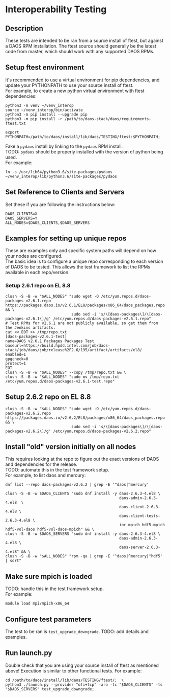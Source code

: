 # Interoperability Testing
## Description
These tests are intended to be ran from a source install of ftest, but against a DAOS RPM installation. The ftest source should generally be the latest code from master, which should work with any supported DAOS RPMs.

## Setup ftest environment
It's recommended to use a virtual environment for pip dependencies, and update your PYTHONPATH to use your source install of ftest.  
For example, to create a new python virtual environment with ftest dependencies:
```
python3 -m venv ~/venv_interop
source ~/venv_interop/bin/activate
python3 -m pip install --upgrade pip
python3 -m pip install -r /path/to/daos-stack/daos/requirements-ftest.txt

export PYTHONPATH=/path/to/daos/install/lib/daos/TESTING/ftest:$PYTHONPATH;
```
Fake a `pydaos` install by linking to the `pydaos` RPM install.  
TODO: `pydaos` should be properly installed with the version of python being used.  
For example:
```
ln -s /usr/lib64/python3.6/site-packages/pydaos ~/venv_interop/lib/python3.6/site-packages/pydaos
```

## Set Reference to Clients and Servers
Set these if you are following the instructions below:
```
DAOS_CLIENTS=X
DAOS_SERVERS=Y
ALL_NODES=$DAOS_CLIENTS,$DAOS_SERVERS
```

## Examples for setting up unique repos
These are examples only and specific system paths will depend on how your nodes are configured.  
The basic idea is to configure a unique repo corresponding to each version of DAOS to be tested. This allows the test framework to list the RPMs available in each repo/version.
### Setup 2.6.1 repo on EL 8.8
```
clush -S -B -w "$ALL_NODES" "sudo wget -O /etc/yum.repos.d/daos-packages-v2.6.1.repo https://packages.daos.io/v2.6.1/EL8/packages/x86_64/daos_packages.repo && \
                             sudo sed -i 's/\[daos-packages\]/\[daos-packages-v2.6.1\]/g' /etc/yum.repos.d/daos-packages-v2.6.1.repo"
# Test RPMs for v2.6.1 are not publicly available, so get them from the Jenkins artifacts.
cat << EOT >> /tmp/repo.txt
[daos-packages-v2.6.1-test]
name=DAOS v2.6.1 Packages Packages Test
baseurl=https://build.hpdd.intel.com/job/daos-stack/job/daos/job/release%2F2.6/195/artifact/artifacts/el8/
enabled=1
gpgcheck=0
protect=1
EOT
clush -S -B -w "$ALL_NODES" --copy /tmp/repo.txt && \
clush -S -B -w "$ALL_NODES" "sudo mv /tmp/repo.txt /etc/yum.repos.d/daos-packages-v2.6.1-test.repo"
```
## Setup 2.6.2 repo on EL 8.8
```
clush -S -B -w "$ALL_NODES" "sudo wget -O /etc/yum.repos.d/daos-packages-v2.6.2.repo https://packages.daos.io/v2.6.2/EL8/packages/x86_64/daos_packages.repo && \
                             sudo sed -i 's/\[daos-packages\]/\[daos-packages-v2.6.2\]/g' /etc/yum.repos.d/daos-packages-v2.6.2.repo"
```

## Install "old" version initially on all nodes
This requires looking at the repo to figure out the exact versions of DAOS and dependencies for the release.  
TODO: automate this in the test framework setup.  
For example, to list daos and mercury:
```
dnf list --repo daos-packages-v2.6.2 | grep -E '^daos|^mercury'
```
```
clush -S -B -w $DAOS_CLIENTS "sudo dnf install -y daos-2.6.3-4.el8 \
                                                  daos-admin-2.6.3-4.el8  \
                                                  daos-client-2.6.3-4.el8 \
                                                  daos-client-tests-2.6.3-4.el8 \
                                                  ior mpich hdf5-mpich hdf5-vol-daos hdf5-vol-daos-mpich" && \
clush -S -B -w $DAOS_SERVERS "sudo dnf install -y daos-2.6.3-4.el8 \
                                                  daos-admin-2.6.3-4.el8 \
                                                  daos-server-2.6.3-4.el8" && \
clush -S -B -w "$ALL_NODES" "rpm -qa | grep -E '^daos|^mercury|^hdf5' | sort"
```

## Make sure mpich is loaded
TODO: handle this in the test framework setup.  
For example:
```
module load mpi/mpich-x86_64
```

## Configure test parameters
The test to be ran is `test_upgrade_downgrade`.
TODO: add details and examples.

## Run launch.py
Double check that you are using your source install of ftest as mentioned above!
Execution is similar to other functional tests. For example:
```
cd /path/to/daos/install/lib/daos/TESTING/ftest/;  \
python3 ./launch.py --provider "ofi+tcp" -aro -tc "$DAOS_CLIENTS" -ts "$DAOS_SERVERS" test_upgrade_downgrade;
```
